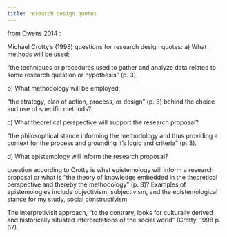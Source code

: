 ```yaml
---
title: research design quotes
---
```


from Owens 2014 : 

Michael Crotty’s (1998) questions for research design quotes:
a) What methods will be used;

“the techniques or procedures used to gather and analyze data related to some research question or hypothesis” (p. 3).

b) What methodology will be employed;

“the strategy, plan of action, process, or design” (p. 3) behind the choice and use of specific methods?

c) What theoretical perspective will support the research proposal?

“the philosophical stance informing the methodology and thus providing a context for the process and grounding it’s logic and criteria” (p. 3).

d) What epistemology will inform the research proposal?

question according to Crotty is what epistemology will inform a research proposal or what is “the theory of knowledge embedded in the theoretical perspective and thereby the methodology” (p. 3)? Examples of epistemologies include objectivism, subjectivism, and the epistemological stance for my study, social constructivism

The interpretivisit approach, “to the contrary, looks for culturally derived and historically situated interpretations of the social world” (Crotty, 1998 p. 67).